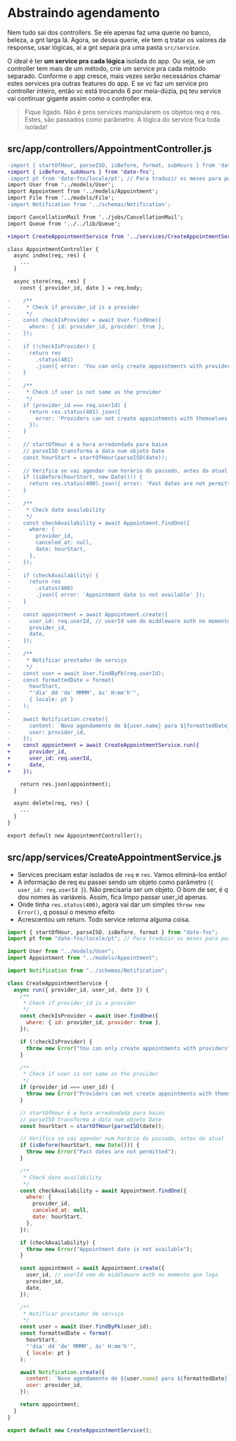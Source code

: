 # Abstraindo agendamento

Nem tudo sai dos controllers. Se ele apenas faz uma querie no banco, beleza, a gnt larga lá. Agora, se dessa querie, ele tem q tratar os valores da response, usar lógicas, aí a gnt separa pra uma pasta `src/service`.

O ideal é ter **um service pra cada lógica** isolada do app. Ou seja, se um controller tem mais de um método, crie um service pra cada método separado. Conforme o app cresce, mais vezes serão necessários chamar estes services pra outras features do app. E se vc faz um service pro controller inteiro, então vc está trocando 6 por meia-dúzia, pq teu service vai continuar gigante assim como o controller era.

> Fique ligado. Não é pros services manipularem os objetos req e res. Estes, são passados como parâmetro. A lógica do service fica toda isolada!

## src/app/controllers/AppointmentController.js

```diff
-import { startOfHour, parseISO, isBefore, format, subHours } from 'date-fns';
+import { isBefore, subHours } from 'date-fns';
-import pt from 'date-fns/locale/pt'; // Para traduzir os meses para portugues
import User from '../models/User';
import Appointment from '../models/Appointment';
import File from '../models/File';
-import Notification from '../schemas/Notification';

import CancellationMail from '../jobs/CancellationMail';
import Queue from '../../lib/Queue';

+import CreateAppointmentService from '../services/CreateAppointmentService';

class AppointmentController {
  async index(req, res) {
    ...
  }

  async store(req, res) {
    const { provider_id, date } = req.body;

-    /**
-     * Check if provider_id is a provider
-     */
-    const checkIsProvider = await User.findOne({
-      where: { id: provider_id, provider: true },
-    });
-
-    if (!checkIsProvider) {
-      return res
-        .status(401)
-        .json({ error: 'You can only create appointments with providers' });
-    }
-
-    /**
-     * Check if user is not same as the provider
-     */
-    if (provider_id === req.userId) {
-      return res.status(401).json({
-        error: 'Providers can not create appointments with themselves',
-      });
-    }
-
-    // startOfHour é a hora arredondada para baixo
-    // parseISO transforma a data num objeto Date
-    const hourStart = startOfHour(parseISO(date));
-
-    // Verifica se vai agendar num horário do passado, antes do atual
-    if (isBefore(hourStart, new Date())) {
-      return res.status(400).json({ error: 'Past dates are not permitted' });
-    }
-
-    /**
-     * Check date availability
-     */
-    const checkAvailability = await Appointment.findOne({
-      where: {
-        provider_id,
-        canceled_at: null,
-        date: hourStart,
-      },
-    });
-
-    if (checkAvailability) {
-      return res
-        .status(400)
-        .json({ error: 'Appointment date is not available' });
-    }
-
-    const appointment = await Appointment.create({
-      user_id: req.userId, // userId vem do middleware auth no momento que loga
-      provider_id,
-      date,
-    });
-
-    /**
-     * Notificar prestador de serviço
-     */
-    const user = await User.findByPk(req.userId);
-    const formattedDate = format(
-      hourStart,
-      "'dia' dd 'de' MMMM', às' H:mm'h'",
-      { locale: pt }
-    );
-
-    await Notification.create({
-      content: `Novo agendamento de ${user.name} para ${formattedDate}`,
-      user: provider_id,
-    });
+    const appointment = await CreateAppointmentService.run({
+      provider_id,
+      user_id: req.userId,
+      date,
+    });

    return res.json(appointment);
  }

  async delete(req, res) {
    ...
  }
}

export default new AppointmentController();
```

## src/app/services/CreateAppointmentService.js

- Services precisam estar isolados de `req` e `res`. Vamos eliminá-los então!
- A informação de req eu passei sendo um objeto como parâmetro (`{ user_id: req.userId }`). Não precisaria ser um objeto. O bom de ser, é q dou nomes às variáveis. Assim, fica limpo passar user_id apenas.
- Onde tinha `res.status(400)`, agora vai dar um simples `throw new Error()`, q possui o mesmo efeito
- Acrescentou um return. Todo service retorna alguma coisa.

```js
import { startOfHour, parseISO, isBefore, format } from "date-fns";
import pt from "date-fns/locale/pt"; // Para traduzir os meses para portugues

import User from "../models/User";
import Appointment from "../models/Appointment";

import Notification from "../schemas/Notification";

class CreateAppointmentService {
  async run({ provider_id, user_id, date }) {
    /**
     * Check if provider_id is a provider
     */
    const checkIsProvider = await User.findOne({
      where: { id: provider_id, provider: true },
    });

    if (!checkIsProvider) {
      throw new Error("You can only create appointments with providers");
    }

    /**
     * Check if user is not same as the provider
     */
    if (provider_id === user_id) {
      throw new Error("Providers can not create appointments with themselves");
    }

    // startOfHour é a hora arredondada para baixo
    // parseISO transforma a data num objeto Date
    const hourStart = startOfHour(parseISO(date));

    // Verifica se vai agendar num horário do passado, antes do atual
    if (isBefore(hourStart, new Date())) {
      throw new Error("Past dates are not permitted");
    }

    /**
     * Check date availability
     */
    const checkAvailability = await Appointment.findOne({
      where: {
        provider_id,
        canceled_at: null,
        date: hourStart,
      },
    });

    if (checkAvailability) {
      throw new Error("Appointment date is not available");
    }

    const appointment = await Appointment.create({
      user_id, // userId vem do middleware auth no momento que loga
      provider_id,
      date,
    });

    /**
     * Notificar prestador de serviço
     */
    const user = await User.findByPk(user_id);
    const formattedDate = format(
      hourStart,
      "'dia' dd 'de' MMMM', às' H:mm'h'",
      { locale: pt }
    );

    await Notification.create({
      content: `Novo agendamento de ${user.name} para ${formattedDate}`,
      user: provider_id,
    });

    return appointment;
  }
}

export default new CreateAppointmentService();
```
